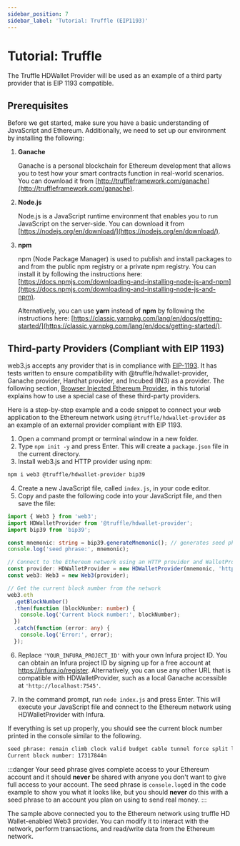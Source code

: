 ```yaml
---
sidebar_position: 7
sidebar_label: 'Tutorial: Truffle (EIP1193)'
---
```


# Tutorial: Truffle 

The Truffle HDWallet Provider will be used as an example of a third party provider that is EIP 1193 compatible.

## Prerequisites

Before we get started, make sure you have a basic understanding of JavaScript and Ethereum. Additionally, we need to set up our environment by installing the following:

1. **Ganache**

    Ganache is a personal blockchain for Ethereum development that allows you to test how your smart contracts function in real-world scenarios. You can download it from [http://truffleframework.com/ganache](http://truffleframework.com/ganache).

2. **Node.js**

    Node.js is a JavaScript runtime environment that enables you to run JavaScript on the server-side. You can download it from [https://nodejs.org/en/download/](https://nodejs.org/en/download/).

3. **npm**

    npm (Node Package Manager) is used to publish and install packages to and from the public npm registry or a private npm registry. You can install it by following the instructions here: [https://docs.npmjs.com/downloading-and-installing-node-js-and-npm](https://docs.npmjs.com/downloading-and-installing-node-js-and-npm).

    Alternatively, you can use **yarn** instead of **npm** by following the instructions here: [https://classic.yarnpkg.com/lang/en/docs/getting-started/](https://classic.yarnpkg.com/lang/en/docs/getting-started/).

## Third-party Providers (Compliant with EIP 1193)

web3.js accepts any provider that is in compliance with [EIP-1193](https://github.com/ethereum/EIPs/blob/master/EIPS/eip-1193.md). It has tests written to ensure compatibility with @truffle/hdwallet-provider, Ganache provider, Hardhat provider, and Incubed (IN3) as a provider. The following section, [Browser Injected Ethereum Provider](#browser-injected-ethereum-provider), in this tutorial explains how to use a special case of these third-party providers.

Here is a step-by-step example and a code snippet to connect your web application to the Ethereum network using `@truffle/hdwallet-provider` as an example of an external provider compliant with EIP 1193.

1.  Open a command prompt or terminal window in a new folder.
2.  Type `npm init -y` and press Enter. This will create a `package.json` file in the current directory.
3.  Install web3.js and HTTP provider using npm:

```bash
npm i web3 @truffle/hdwallet-provider bip39
```

4.  Create a new JavaScript file, called `index.js`, in your code editor.
5.  Copy and paste the following code into your JavaScript file, and then save the file:

```typescript title='EIP1193 Provider (Truffle)'
import { Web3 } from 'web3';
import HDWalletProvider from '@truffle/hdwallet-provider';
import bip39 from 'bip39';

const mnemonic: string = bip39.generateMnemonic(); // generates seed phrase
console.log('seed phrase:', mnemonic);

// Connect to the Ethereum network using an HTTP provider and WalletProvider
const provider: HDWalletProvider = new HDWalletProvider(mnemonic, 'https://mainnet.infura.io/v3/YOUR_INFURA_PROJECT_ID');
const web3: Web3 = new Web3(provider);

// Get the current block number from the network
web3.eth
  .getBlockNumber()
  .then(function (blockNumber: number) {
    console.log('Current block number:', blockNumber);
  })
  .catch(function (error: any) {
    console.log('Error:', error);
  });
```

6. Replace `'YOUR_INFURA_PROJECT_ID'` with your own Infura project ID. You can obtain an Infura project ID by signing up for a free account at https://infura.io/register. Alternatively, you can use any other URL that is compatible with HDWalletProvider, such as a local Ganache accessible at `'http://localhost:7545'`.

7. In the command prompt, run `node index.js` and press Enter. This will execute your JavaScript file and connect to the Ethereum network using HDWalletProvider with Infura.

If everything is set up properly, you should see the current block number printed in the console similar to the following.

```bash
seed phrase: remain climb clock valid budget cable tunnel force split level measure repair
Current block number: 17317844n
```

:::danger
Your seed phrase gives complete access to your Ethereum account and it should **never** be shared with anyone you don't want to give full access to your account. The seed phrase is `console.log`ed in the code example to show you what it looks like, but you should **never** do this with a seed phrase to an account you plan on using to send real money.
:::

The sample above connected you to the Ethereum network using truffle HD Wallet-enabled Web3 provider. You can modify it to interact with the network, perform transactions, and read/write data from the Ethereum network.

